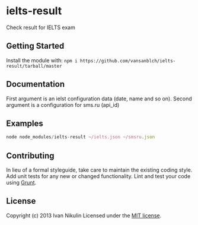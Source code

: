 # ielts-result

Check result for IELTS exam

## Getting Started
Install the module with: `npm i https://github.com/vansanblch/ielts-result/tarball/master`

## Documentation
First argument is an ielst configuration data (date, name and so on). Second argument is a configuration for sms.ru (api_id)

## Examples
```javascript
node node_modules/ielts-result ~/ielts.json ~/smsru.json
```

## Contributing
In lieu of a formal styleguide, take care to maintain the existing coding style. Add unit tests for any new or changed functionality. Lint and test your code using [Grunt](http://gruntjs.com/).

## License
Copyright (c) 2013 Ivan Nikulin
Licensed under the [MIT license](LICENSE-MIT).
